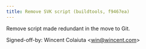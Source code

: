 ```yaml
---
title: Remove SVK script (buildtools, f9467ea)
---
```


Remove script made redundant in the move to Git.

Signed-off-by: Wincent Colaiuta &lt;win@wincent.com&gt;
